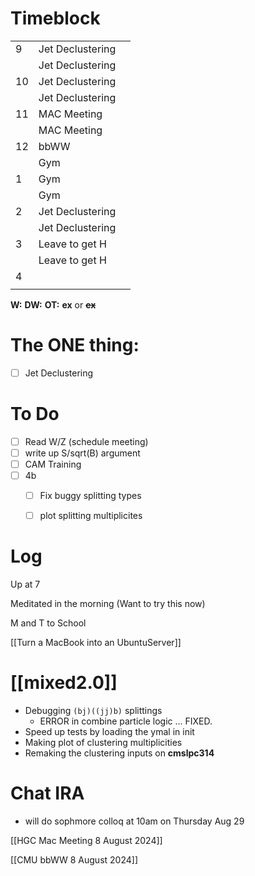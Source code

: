 # Timeblock

|     |                  |     |
| --- | ---------------- | --- |
| 9   | Jet Declustering |     |
|     | Jet Declustering |     |
| 10  | Jet Declustering |     |
|     | Jet Declustering |     |
| 11  | MAC Meeting      |     |
|     | MAC Meeting      |     |
| 12  | bbWW             |     |
|     | Gym              |     |
| 1   | Gym              |     |
|     | Gym              |     |
| 2   | Jet Declustering |     |
|     | Jet Declustering |     |
| 3   | Leave to get H   |     |
|     | Leave to get H   |     |
| 4   |                  |     |
|     |                  |     |

**W:**
**DW:**
**OT:**
**ex** or **~~ex~~**

# The ONE thing: 
- [ ] Jet Declustering


# To Do
- [ ] Read W/Z (schedule meeting)
- [ ] write up S/sqrt(B) argument
- [ ] CAM Training
- [ ] 4b
	- [ ] Fix buggy splitting types
	- [ ] plot splitting multiplicites


# Log

Up at 7 

Meditated in the morning (Want to try this now)

M and T to School

[[Turn a MacBook into an UbuntuServer]]

# [[mixed2.0]]
- Debugging `(bj)((jj)b)` splittings
	- ERROR in combine particle logic ... FIXED.
- Speed up tests by loading the ymal in init
- Making plot of clustering multiplicities
- Remaking the clustering inputs on **cmslpc314**


# Chat IRA
- will do sophmore colloq at 10am on Thursday Aug 29



[[HGC Mac Meeting 8 August 2024]]



[[CMU bbWW 8 August 2024]]